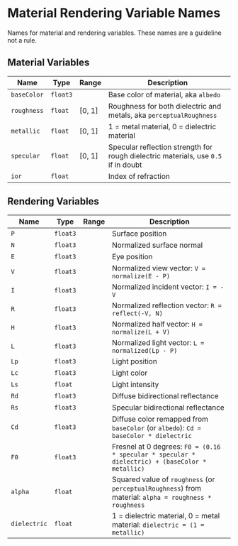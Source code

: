 # Material Rendering Variable Names

Names for material and rendering variables. These names are a guideline not a rule.

## Material Variables
| Name      | Type   | Range  | Description|
|-----------|--------|--------|------------|
|`baseColor`|`float3`| | Base color of material, aka `albedo`|
|`roughness`|`float` | [0, 1] | Roughness for both dielectric and metals, aka `perceptualRoughness`|
|`metallic` |`float` | [0, 1] | 1 = metal material, 0 = dielectric material |
|`specular` |`float` | [0, 1] | Specular reflection strength for rough dielectric materials, use `0.5` if in doubt|
|`ior` |`float` || Index of refraction|

## Rendering Variables
| Name        | Type  | Range  | Description|
|-------------|-------|--------|------------|
|`P`          |`float3`|| Surface position|
|`N`          |`float3`|| Normalized surface normal|
|`E`          |`float3`|| Eye position|
|`V`          |`float3`|| Normalized view vector: `V = normalize(E - P)` |
|`I`          |`float3`|| Normalized incident vector: `I = -V`|
|`R`          |`float3`|| Normalized reflection vector: `R = reflect(-V, N)`|
|`H`          |`float3`|| Normalized half vector: `H = normalize(L + V)`|
|`L`          |`float3`|| Normalized light vector: `L = normalized(Lp - P)`|
|`Lp`         |`float3`|| Light position|
|`Lc`         |`float3`|| Light color|
|`Ls`         |`float` || Light intensity|
|`Rd`         |`float3`|| Diffuse bidirectional reflectance|
|`Rs`         |`float3`|| Specular bidirectional reflectance|
|`Cd`         |`float3`|| Diffuse color remapped from `baseColor` (or `albedo`): `Cd = baseColor * dielectric`|
|`F0`         |`float3`|| Fresnel at 0 degrees: `F0 = (0.16 * specular * specular * dielectric) + (baseColor * metallic)`|
|`alpha`      |`float` || Squared value of  `roughness` (or `perceptualRoughness`) from material: `alpha = roughness * roughness`|
|`dielectric` |`float` || 1 = dielectric material, 0 = metal material: `dielectric = (1 = metallic)`|
